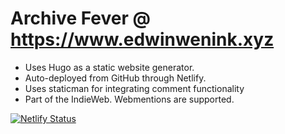 # Archive Fever @ https://www.edwinwenink.xyz

- Uses Hugo as a static website generator.
- Auto-deployed from GitHub through Netlify.
- Uses staticman for integrating comment functionality
- Part of the IndieWeb. Webmentions are supported.

[![Netlify Status](https://api.netlify.com/api/v1/badges/f6799bd3-7534-45b4-93f0-7de15ed93aff/deploy-status)](https://app.netlify.com/sites/edwinwenink/deploys)
